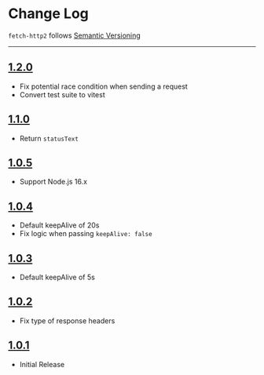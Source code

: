 # Change Log

`fetch-http2` follows [Semantic Versioning](http://semver.org/)

---

## [1.2.0](https://github.com/AndrewBarba/fetch-http2/releases/tag/1.2.0)

- Fix potential race condition when sending a request
- Convert test suite to vitest

## [1.1.0](https://github.com/AndrewBarba/fetch-http2/releases/tag/1.1.0)

- Return `statusText`

## [1.0.5](https://github.com/AndrewBarba/fetch-http2/releases/tag/1.0.5)

- Support Node.js 16.x

## [1.0.4](https://github.com/AndrewBarba/fetch-http2/releases/tag/1.0.4)

- Default keepAlive of 20s
- Fix logic when passing `keepAlive: false`

## [1.0.3](https://github.com/AndrewBarba/fetch-http2/releases/tag/1.0.3)

- Default keepAlive of 5s

## [1.0.2](https://github.com/AndrewBarba/fetch-http2/releases/tag/1.0.2)

- Fix type of response headers

## [1.0.1](https://github.com/AndrewBarba/fetch-http2/releases/tag/1.0.1)

- Initial Release
